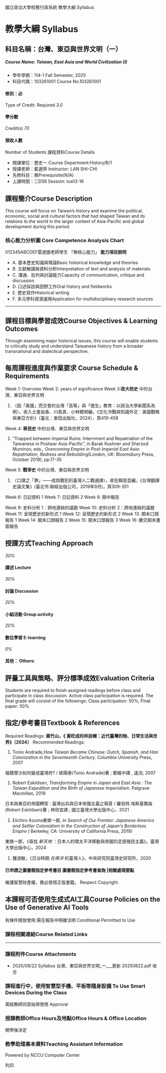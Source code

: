 國立政治大學校務行政系統 教學大綱 Syllabus
# 教學大綱 Syllabus
##  科目名稱：台灣、東亞與世界文明（一）
#####  Course Name: Taiwan, East Asia and World Civilization (I)
  * 學年學期：114-1 Fall Semester, 2025 
  * 科目代碼：103261001 Course No.103261001


#### 修別：必
Type of Credit: Required 
_3.0_
#### 學分數
Credit(s)
_70_
#### 預收人數
Number of Students
課程資料Course Details
  * 開課單位：歷史一 Course Department:History/B/1 
  * 授課老師：藍適齊 Instructor: LAN SHI-CHI 
  * 先修科目：無Prerequisite(N/A)
  * 上課時間：二D56 Session: tue13-16


##  課程簡介Course Description
This course will focus on Taiwan’s history and examine the political, economic, social and cultural factors that had shaped Taiwan and its relations to the world in the larger context of Asia-Pacific and global development during this period. 
###  核心能力分析圖 Core Competence Analysis Chart
012345ABCDEF雷達圖老師學生
「無核心能力」 
**能力項目說明**
  * A. 基本歷史知識與理論Basic historical knowledge and theories
  * B. 文獻解讀與資料分析Interpretation of text and analysis of materials
  * C. 溝通、批判與討論能力Capacity of communication, critique and discussion 
  * D. 口述採訪與田野工作Oral history and fieldworks
  * E. 歷史寫作Historical writing
  * F. 多元學科資源運用Application for multidisciplinary research sources


* * *
##  課程目標與學習成效Course Objectives & Learning Outcomes 
Through examining major historical issues, this course will enable students to critically study and understand Taiwanese history from a broader transnational and dialectical perspective.
##  每周課程進度與作業要求 Course Schedule & Requirements
Week 1: Overview
Week 2: years of significance
Week 3:**政大校史** 中的台灣、東亞與世界文明
  1. 〈因「美援」而交會的台灣「高等」與「僑生」教育：以政治大學新聞系為例〉，收入土屋由香、川島真、小林聰明編，《文化冷戰與知識外交：美國戰略與東亞方針》（臺北：麥田出版社，2024），頁419-458


Week 4: **移民史** 中的台灣、東亞與世界文明
  1. “Trapped between Imperial Ruins: Internment and Repatriation of the Taiwanese in Postwar Asia-Pacific”, in Barak Kushner and Sherzod Muminov, eds., _Overcoming Empire_ _in Post-Imperial East Asia: Repatriation, Redress and Rebuilding_(London, UK: Bloomsbury Press, October 2019), pp.17-35


Week 5: **戰爭史** 中的台灣、東亞與世界文明
  1. 〈口譯之「罪」——成爲戰犯的臺灣人二戰通譯〉，收在賴慈芸編，《台灣翻譯史論文集》(臺北市:聯經出版公司，2019年9月)，頁309-351


Week 6: 日記資料 1
Week 7: 日記資料 2
Week 8: 期中報告
  
Week 9: 史料分析 1：跨地連結的議題
Week 10: 史料分析 2：跨地連結的議題
Week 11: 呈現歷史的新形式 1
Week 12: 呈現歷史的新形式 2
Week 13: 期末口頭報告 1
Week 14: 期末口頭報告 2
Week 15: 期末口頭報告 3
Week 16: 繳交期末書面報告
##  授課方式Teaching Approach
_30%_
####  講述 Lecture
_30%_
####  討論 Discussion
_20%_
####  小組活動 Group activity
_20%_
####  數位學習 E-learning
_0%_
####  其他： Others:
##  評量工具與策略、評分標準成效Evaluation Criteria
Students are required to finish assigned readings before class and participate in class discussion. Active class participation is required. The final grade will consist of the followings:
Class participation: 50%; Final paper: 50%
##  指定/參考書目Textbook & References
Required Readings: **蔣竹山，《 黃旺成的林投帽：近代臺灣的物、日常生活與世界》（****2024****）**
Recommended Readings:
  1. Tonio Andrade,_How Taiwan Became Chinese:_ _Dutch, Spanish, and Han Colonization in the Seventeenth Century_. Columbia University Press, 2007


福爾摩沙如何變成臺灣府? / 歐陽泰(Tonio Andrade)著 ; 鄭維中譯 _,_ 遠流; 2007
  1. Robert Eskildsen, _Transforming Empire in Japan and East Asia_ _: The Taiwan Expedition and the Birth of Japanese Imperialism_. Palgrave Macmillan, 2019


日本與東亞的帝國轉型 : 臺灣出兵與日本帝國主義之萌芽 / 羅伯特.埃斯基爾森(Robert Eskildsen)著 ; 林欣宜譯 _;_ 國立臺灣大學出版中心，2021
  1. Eiichiro Azuma東榮一郎, _In Search of Our Frontier: Japanese America and Settler Colonialism in the Construction of Japan's Borderless Empire_ _(_ Berkeley, CA: University of California Press, 2019)


東榮一郎，《尋找 _新天地_ ：日本人的環太平洋移動與帝國的定居殖民主義》。臺灣大學出版中心，2024
  1. 鍾淑敏，《日治時期 _在南洋_ 的臺灣人》。中央研究院臺灣史研究所，2020


####  已申請之圖書館指定參考書目  圖書館指定參考書查詢 |相關處理要點
維護智慧財產權，務必使用正版書籍。 Respect Copyright.
##  本課程可否使用生成式AI工具Course Policies on the Use of Generative AI Tools
有條件開放使用:需在報告中明確注明 Conditional Permitted to Use 
###  課程相關連結Course Related Links
* * *
###  課程附件Course Attachments
  * 2025/08/22 Syllabus 台灣、東亞與世界文明_一___更新 20250822.pdf  收合 


###  課程進行中，使用智慧型手機、平板等隨身設備 To Use Smart Devices During the Class
需經教師同意始得使用  Approval
###  授課教師Office Hours及地點Office Hours & Office Location
開學後決定
###  教學助理基本資料Teaching Assistant Information
Powered by NCCU Computer Center
  
列印
